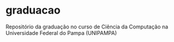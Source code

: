 # graduacao
Repositório da graduação no curso de Ciência da Computação na Universidade Federal do Pampa (UNIPAMPA)
